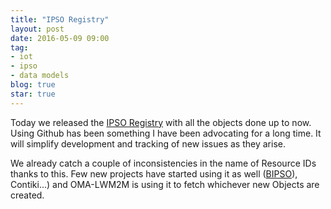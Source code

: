 ```yaml
---
title: "IPSO Registry"
layout: post
date: 2016-05-09 09:00
tag:
- iot
- ipso
- data models
blog: true
star: true
---
```


Today we released the [IPSO Registry](http://ipso-alliance.github.io/pub) with all the objects done up to now. Using Github has been something I have been advocating for a long time. It will simplify development and tracking of new issues as they arise.

We already catch a couple of inconsistencies in the name of Resource IDs thanks to this. Few new projects have started using it as well ([BIPSO](http://bluetoother.github.io/bipso/#/)), Contiki...) and OMA-LWM2M is using it to fetch whichever new Objects are created.

